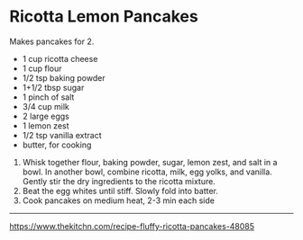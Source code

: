 # Ricotta Lemon Pancakes

Makes pancakes for 2.

- 1 cup ricotta cheese
- 1 cup flour
- 1/2 tsp baking powder
- 1+1/2 tbsp sugar
- 1 pinch of salt
- 3/4 cup milk
- 2 large eggs
- 1 lemon zest
- 1/2 tsp vanilla extract
- butter, for cooking

1. Whisk together flour, baking powder, sugar, lemon zest, and salt in a bowl. In another bowl, combine ricotta, milk, egg yolks, and vanilla. Gently stir the dry ingredients to the ricotta mixture.
2. Beat the egg whites until stiff. Slowly fold into batter.
6. Cook pancakes on medium heat, 2-3 min each side

---

https://www.thekitchn.com/recipe-fluffy-ricotta-pancakes-48085
